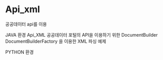 # Api_xml

공공데이터 api를 이용

JAVA 환경
    Api_XML
        공공데이터 포털의 API을 이용하기 위한
            DocumentBuilder
            DocumentBuilderFactory
            을 이용한 XML 파싱 예제

PYTHON 환경
    
    
